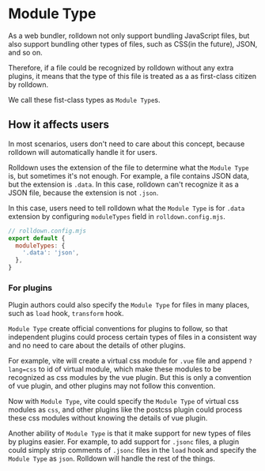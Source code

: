 # Module Type

As a web bundler, rolldown not only support bundling JavaScript files, but also support bundling other types of files, such as CSS(in the future), JSON, and so on.

Therefore, if a file could be recognized by rolldown without any extra plugins, it means that the type of this file is treated as a as first-class citizen by rolldown.

We call these fist-class types as `Module Type`s.

## How it affects users

In most scenarios, users don't need to care about this concept, because rolldown will automatically handle it for users.

Rolldown uses the extension of the file to determine what the `Module Type` is, but sometimes it's not enough. For example, a file contains JSON data, but the extension is `.data`. In this case, rolldown can't recognize it as a JSON file, because the extension is not `.json`.

In this case, users need to tell rolldown what the `Module Type` is for `.data` extension by configuring `moduleTypes` field in `rolldown.config.mjs`.

```js
// rolldown.config.mjs
export default {
  moduleTypes: {
    '.data': 'json',
  },
}
```

### For plugins

Plugin authors could also specify the `Module Type` for files in many places, such as `load` hook, `transform` hook.

`Module Type` create official conventions for plugins to follow, so that independent plugins could process certain types of files in a consistent way and no need to care about the details of other plugins.

For example, vite will create a virtual css module for `.vue` file and append `?lang=css` to id of virtual module, which make these modules to be recognized as css modules by the vue plugin. But this is only a convention of vue plugin, and other plugins may not follow this convention.

Now with `Module Type`, vite could specify the `Module Type` of virtual css modules as `css`, and other plugins like the postcss plugin could process these css modules without knowing the details of vue plugin.

Another ability of `Module Type` is that it make support for new types of files by plugins easier. For example, to add support for `.jsonc` files, a plugin could simply strip comments of `.jsonc` files in the `load` hook and specify the `Module Type` as `json`. Rolldown will handle the rest of the things.
